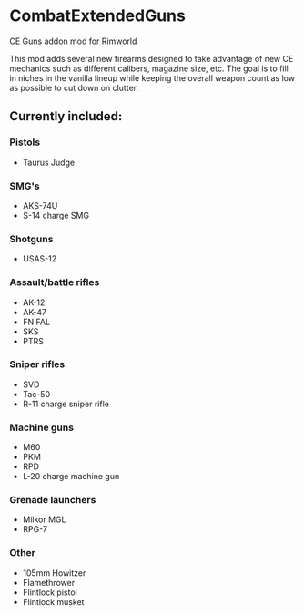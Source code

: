 # CombatExtendedGuns
CE Guns addon mod for Rimworld

This mod adds several new firearms designed to take advantage of new CE mechanics such as different calibers, magazine size, etc. The goal is to fill in niches in the vanilla lineup while keeping the overall weapon count as low as possible to cut down on clutter.

## Currently included:
### Pistols
- Taurus Judge
### SMG's
- AKS-74U
- S-14 charge SMG
### Shotguns
- USAS-12
### Assault/battle rifles
- AK-12
- AK-47
- FN FAL
- SKS
- PTRS
### Sniper rifles
- SVD
- Tac-50
- R-11 charge sniper rifle
### Machine guns
- M60
- PKM
- RPD
- L-20 charge machine gun
### Grenade launchers
- Milkor MGL
- RPG-7
### Other
- 105mm Howitzer
- Flamethrower
- Flintlock pistol
- Flintlock musket
